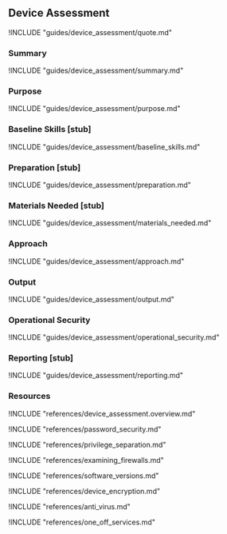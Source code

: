 ## Device Assessment

!INCLUDE "guides/device_assessment/quote.md"

### Summary

!INCLUDE "guides/device_assessment/summary.md"

### Purpose

!INCLUDE "guides/device_assessment/purpose.md"

### Baseline Skills [stub]

!INCLUDE "guides/device_assessment/baseline_skills.md"

### Preparation [stub]

!INCLUDE "guides/device_assessment/preparation.md"

### Materials Needed [stub]

!INCLUDE "guides/device_assessment/materials_needed.md"

### Approach

!INCLUDE "guides/device_assessment/approach.md"

### Output

!INCLUDE "guides/device_assessment/output.md"

### Operational Security

!INCLUDE "guides/device_assessment/operational_security.md"

### Reporting [stub]

!INCLUDE "guides/device_assessment/reporting.md"

### Resources

!INCLUDE "references/device_assessment.overview.md"

!INCLUDE "references/password_security.md"

!INCLUDE "references/privilege_separation.md"

!INCLUDE "references/examining_firewalls.md"

!INCLUDE "references/software_versions.md"

!INCLUDE "references/device_encryption.md"

!INCLUDE "references/anti_virus.md"

!INCLUDE "references/one_off_services.md"
